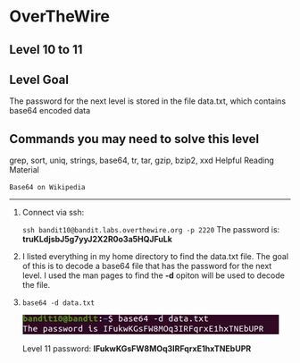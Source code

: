 # OverTheWire
## Level 10 to 11

## Level Goal

The password for the next level is stored in the file data.txt, which contains base64 encoded data
## Commands you may need to solve this level

grep, sort, uniq, strings, base64, tr, tar, gzip, bzip2, xxd
Helpful Reading Material

    Base64 on Wikipedia

--------------------------------------------------------------------------------------------------------------------------------------------------

1. Connect via ssh: 

	`ssh bandit10@bandit.labs.overthewire.org -p 2220`
    The password is: **truKLdjsbJ5g7yyJ2X2R0o3a5HQJFuLk**

2. I listed everything in my home directory to find the data.txt file. 
The goal of this is to decode a base64 file that has the password for the next level. I used the man pages to find the **-d** opiton will be used to decode the file. 

3. `base64 -d data.txt`

    ![](images/level10to11.base64.decode.data.txt.jpg?raw=true)

    Level 11 password: **IFukwKGsFW8MOq3IRFqrxE1hxTNEbUPR**


